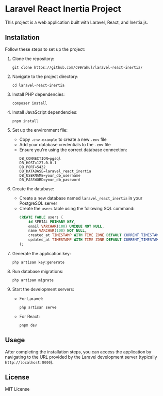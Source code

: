 # Laravel React Inertia Project

This project is a web application built with Laravel, React, and Inertia.js.

## Installation

Follow these steps to set up the project:

1. Clone the repository:

    ```
    git clone https://github.com/c99rahul/laravel-react-inertia/
    ```

2. Navigate to the project directory:

    ```
    cd laravel-react-inertia
    ```

3. Install PHP dependencies:

    ```
    composer install
    ```

4. Install JavaScript dependencies:

    ```
    pnpm install
    ```

5. Set up the environment file:

    - Copy `.env.example` to create a new `.env` file
    - Add your database credentials to the `.env` file
    - Ensure you're using the correct database connection:
        ```
        DB_CONNECTION=pgsql
        DB_HOST=127.0.0.1
        DB_PORT=5432
        DB_DATABASE=laravel_react_inertia
        DB_USERNAME=your_db_username
        DB_PASSWORD=your_db_password
        ```

6. Create the database:

    - Create a new database named `laravel_react_inertia` in your PostgreSQL server
    - Create the `users` table using the following SQL command:
        ```sql
        CREATE TABLE users (
            id SERIAL PRIMARY KEY,
            email VARCHAR(100) UNIQUE NOT NULL,
            name VARCHAR(100) NOT NULL,
            created_at TIMESTAMP WITH TIME ZONE DEFAULT CURRENT_TIMESTAMP,
            updated_at TIMESTAMP WITH TIME ZONE DEFAULT CURRENT_TIMESTAMP
        );
        ```

7. Generate the application key:

    ```
    php artisan key:generate
    ```

8. Run database migrations:

    ```
    php artisan migrate
    ```

9. Start the development servers:
    - For Laravel:
        ```
        php artisan serve
        ```
    - For React:
        ```
        pnpm dev
        ```

## Usage

After completing the installation steps, you can access the application by navigating to the URL provided by the Laravel development server (typically `http://localhost:8000`).

## License

MIT License
